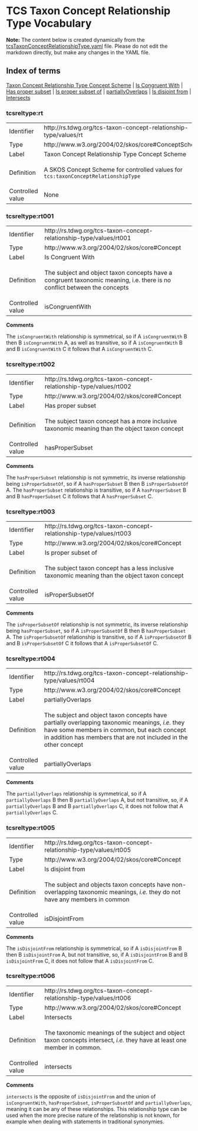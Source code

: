 # TCS Taxon Concept Relationship Type Vocabulary

**Note:** The content below is created dynamically from the
[tcsTaxonConceptRelationshipType.yaml](./tcsTaxonConceptRelationshipType.yaml) file. Please
do not edit the markdown directly, but make any changes in the YAML file.

## Index of terms

[Taxon Concept Relationship Type Concept Scheme](#tcsreltype_rt) | [Is Congruent With](#tcsreltype_rt001) | [Has proper subset](#tcsreltype_rt002) | [Is proper subset of](#tcsreltype_rt003) | [partiallyOverlaps](#tcsreltype_rt004) | [Is disjoint from](#tcsreltype_rt005) | [Intersects](#tcsreltype_rt006)

### tcsreltype:rt

<table style="width:100%;">
	<tbody>
		<tr>
			<td>Identifier</td>
			<td>http://rs.tdwg.org/tcs-taxon-concept-relationship-type/values/rt</td>
		</tr>
		<tr>
			<td>Type</td>
			<td>http://www.w3.org/2004/02/skos/core#ConceptScheme</td>
		</tr>
		<tr>
			<td>Label</td>
			<td>Taxon Concept Relationship Type Concept Scheme</td>
		</tr>
		<tr>
			<td>Definition</td>
			<td><p>A SKOS Concept Scheme for controlled values for  <code>tcs:taxonConceptRelationshipType</code></p></td>
		</tr>
		<tr>
			<td>Controlled value</td>
			<td>None</td>
		</tr>
	</tbody>
</table>

### tcsreltype:rt001

<table style="width:100%;">
	<tbody>
		<tr>
			<td>Identifier</td>
			<td>http://rs.tdwg.org/tcs-taxon-concept-relationship-type/values/rt001</td>
		</tr>
		<tr>
			<td>Type</td>
			<td>http://www.w3.org/2004/02/skos/core#Concept</td>
		</tr>
		<tr>
			<td>Label</td>
			<td>Is Congruent With</td>
		</tr>
		<tr>
			<td>Definition</td>
			<td><p>The subject and object taxon concepts have a congruent taxonomic meaning,  i.e. there is no conflict between the concepts</p></td>
		</tr>
		<tr>
			<td>Controlled value</td>
			<td>isCongruentWith</td>
		</tr>
	</tbody>
</table>


**Comments**

The `isCongruentWith` relationship is symmetrical, so if A `isCongruentWith`  B then B `isCongruentWith` A, as well as transitive, so if A  `isCongruentWith` B and B `isCongruentWith` C it follows that A  `isCongruentWith` C.

### tcsreltype:rt002

<table style="width:100%;">
	<tbody>
		<tr>
			<td>Identifier</td>
			<td>http://rs.tdwg.org/tcs-taxon-concept-relationship-type/values/rt002</td>
		</tr>
		<tr>
			<td>Type</td>
			<td>http://www.w3.org/2004/02/skos/core#Concept</td>
		</tr>
		<tr>
			<td>Label</td>
			<td>Has proper subset</td>
		</tr>
		<tr>
			<td>Definition</td>
			<td><p>The subject taxon concept has a more inclusive taxonomic meaning than the object taxon concept</p></td>
		</tr>
		<tr>
			<td>Controlled value</td>
			<td>hasProperSubset</td>
		</tr>
	</tbody>
</table>


**Comments**

The `hasProperSubset` relationship is not symmetric, its inverse  relationship being  `isProperSubsetOf`, so if A `hasProperSubset` B then B  `isProperSubsetOf` A. The `hasProperSubset` relationship  is transitive, so  if A `hasProperSubset` B and B `hasProperSubset` C it follows that A  `hasProperSubset` C.

### tcsreltype:rt003

<table style="width:100%;">
	<tbody>
		<tr>
			<td>Identifier</td>
			<td>http://rs.tdwg.org/tcs-taxon-concept-relationship-type/values/rt003</td>
		</tr>
		<tr>
			<td>Type</td>
			<td>http://www.w3.org/2004/02/skos/core#Concept</td>
		</tr>
		<tr>
			<td>Label</td>
			<td>Is proper subset of</td>
		</tr>
		<tr>
			<td>Definition</td>
			<td><p>The subject taxon concept has a less inclusive taxonomic meaning than the  object taxon concept</p></td>
		</tr>
		<tr>
			<td>Controlled value</td>
			<td>isProperSubsetOf</td>
		</tr>
	</tbody>
</table>


**Comments**

The `isProperSubsetOf` relationship is not symmetric, its inverse  relationship being  `hasProperSubset`, so if A `isProperSubsetOf` B then B  `hasProperSubset` A. The `isProperSubsetOf` relationship  is transitive, so  if A `isProperSubsetOf` B and B `isProperSubsetOf` C it follows that A  `isProperSubsetOf` C.

### tcsreltype:rt004

<table style="width:100%;">
	<tbody>
		<tr>
			<td>Identifier</td>
			<td>http://rs.tdwg.org/tcs-taxon-concept-relationship-type/values/rt004</td>
		</tr>
		<tr>
			<td>Type</td>
			<td>http://www.w3.org/2004/02/skos/core#Concept</td>
		</tr>
		<tr>
			<td>Label</td>
			<td>partiallyOverlaps</td>
		</tr>
		<tr>
			<td>Definition</td>
			<td><p>The subject and object taxon concepts have partially overlapping taxonomic  meanings, <em>i.e.</em> they have some members in common, but each concept in  addition has members that are not included in the other concept</p></td>
		</tr>
		<tr>
			<td>Controlled value</td>
			<td>partiallyOverlaps</td>
		</tr>
	</tbody>
</table>


**Comments**

The `partiallyOverlaps`  relationship is symmetrical, so if A  `partiallyOverlaps` B then B `partiallyOverlaps` A, but not transitive, so,  if A `partiallyOverlaps` B and B `partiallyOverlaps` C, it does not follow  that A `partiallyOverlaps` C.

### tcsreltype:rt005

<table style="width:100%;">
	<tbody>
		<tr>
			<td>Identifier</td>
			<td>http://rs.tdwg.org/tcs-taxon-concept-relationship-type/values/rt005</td>
		</tr>
		<tr>
			<td>Type</td>
			<td>http://www.w3.org/2004/02/skos/core#Concept</td>
		</tr>
		<tr>
			<td>Label</td>
			<td>Is disjoint from</td>
		</tr>
		<tr>
			<td>Definition</td>
			<td><p>The subject and objects taxon concepts have non-overlapping taxonomic  meanings, <em>i.e.</em> they do not have any members in common</p></td>
		</tr>
		<tr>
			<td>Controlled value</td>
			<td>isDisjointFrom</td>
		</tr>
	</tbody>
</table>


**Comments**

The `isDisjointFrom`  relationship is symmetrical, so if A `isDisjointFrom`  B then B `isDisjointFrom` A, but not transitive, so, if A `isDisjointFrom`  B and B `isDisjointFrom` C, it does not follow that A `isDisjointFrom` C.

### tcsreltype:rt006

<table style="width:100%;">
	<tbody>
		<tr>
			<td>Identifier</td>
			<td>http://rs.tdwg.org/tcs-taxon-concept-relationship-type/values/rt006</td>
		</tr>
		<tr>
			<td>Type</td>
			<td>http://www.w3.org/2004/02/skos/core#Concept</td>
		</tr>
		<tr>
			<td>Label</td>
			<td>Intersects</td>
		</tr>
		<tr>
			<td>Definition</td>
			<td><p>The taxonomic meanings of the subject and object taxon concepts intersect,  <em>i.e.</em> they have at least one member in common.</p></td>
		</tr>
		<tr>
			<td>Controlled value</td>
			<td>intersects</td>
		</tr>
	</tbody>
</table>


**Comments**

`intersects` is the opposite of `isDisjointFrom` and the union of  `isCongruentWith`, `hasProperSubset`, `isProperSubsetOf` and  `partiallyOverlaps`, meaning it can be any of these relationships. This  relationship type can be used when the more precise nature of the  relationship is not known, for example when dealing with statements in  traditional synonymies.

<!-- termlist-footer.md ==>
